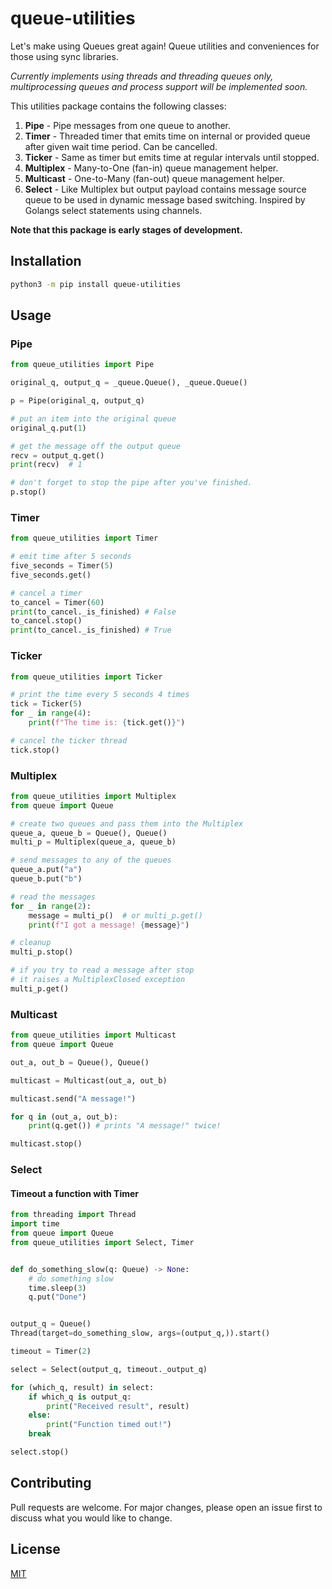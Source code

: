 # queue-utilities

Let's make using Queues great again! Queue utilities and conveniences for those using sync libraries.

_Currently implements using threads and threading queues only, multiprocessing queues and process support will be implemented soon._

This utilities package contains the following classes:

1. **Pipe** - Pipe messages from one queue to another.
2. **Timer** - Threaded timer that emits time on internal or provided queue after given wait time period. Can be cancelled.
3. **Ticker** - Same as timer but emits time at regular intervals until stopped.
4. **Multiplex** - Many-to-One (fan-in) queue management helper.
5. **Multicast** - One-to-Many (fan-out) queue management helper.
6. **Select** - Like Multiplex but output payload contains message source queue to be used in dynamic message based switching. Inspired by Golangs select statements using channels.

**Note that this package is early stages of development.**

## Installation

```bash
python3 -m pip install queue-utilities
```

## Usage

### Pipe

```python
from queue_utilities import Pipe

original_q, output_q = _queue.Queue(), _queue.Queue()

p = Pipe(original_q, output_q)

# put an item into the original queue
original_q.put(1)

# get the message off the output queue
recv = output_q.get()
print(recv)  # 1

# don't forget to stop the pipe after you've finished.
p.stop()
```

### Timer

```python
from queue_utilities import Timer

# emit time after 5 seconds
five_seconds = Timer(5)
five_seconds.get()

# cancel a timer
to_cancel = Timer(60)
print(to_cancel._is_finished) # False
to_cancel.stop()
print(to_cancel._is_finished) # True

```

### Ticker

```python
from queue_utilities import Ticker

# print the time every 5 seconds 4 times
tick = Ticker(5)
for _ in range(4):
    print(f"The time is: {tick.get()}")

# cancel the ticker thread
tick.stop()

```

### Multiplex

```python
from queue_utilities import Multiplex
from queue import Queue

# create two queues and pass them into the Multiplex
queue_a, queue_b = Queue(), Queue()
multi_p = Multiplex(queue_a, queue_b)

# send messages to any of the queues
queue_a.put("a")
queue_b.put("b")

# read the messages
for _ in range(2):
    message = multi_p()  # or multi_p.get()
    print(f"I got a message! {message}")

# cleanup
multi_p.stop()

# if you try to read a message after stop
# it raises a MultiplexClosed exception
multi_p.get()

```

### Multicast

```python
from queue_utilities import Multicast
from queue import Queue

out_a, out_b = Queue(), Queue()

multicast = Multicast(out_a, out_b)

multicast.send("A message!")

for q in (out_a, out_b):
    print(q.get()) # prints "A message!" twice!

multicast.stop()
```

### Select

#### Timeout a function with Timer

```python
from threading import Thread
import time
from queue import Queue
from queue_utilities import Select, Timer


def do_something_slow(q: Queue) -> None:
    # do something slow
    time.sleep(3)
    q.put("Done")


output_q = Queue()
Thread(target=do_something_slow, args=(output_q,)).start()

timeout = Timer(2)

select = Select(output_q, timeout._output_q)

for (which_q, result) in select:
    if which_q is output_q:
        print("Received result", result)
    else:
        print("Function timed out!")
    break

select.stop()
```

## Contributing

Pull requests are welcome. For major changes, please open an issue first to discuss what you would like to change.

## License

[MIT](https://choosealicense.com/licenses/mit/)
